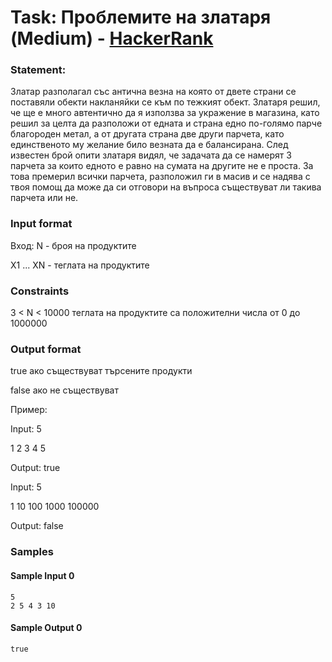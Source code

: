 # Task: Проблемите на златаря (Medium) - [HackerRank](<https://www.hackerrank.com/contests/sda-2020-2021-test8-immwjff/challenges/challenge-1604/problem>)


### Statement:

Златар разполагал със антична везна на която от двете страни се поставяли обекти накланяйки се към по тежкият обект. Златаря решил, че ще е много автентично да я използва за укражение в магазина, като решил за целта да разположи от едната и страна едно по-голямо парче благороден метал, а от другата страна две други парчета, като единственото му желание било везната да е балансирана. След известен брой опити златаря видял, че задачата да се намерят 3 парчета за които едното е равно на сумата на другите не е проста. За това премерил всички парчета, разположил ги в масив и се надява с твоя помощ да може да си отговори на въпроса съществуват ли такива парчета или не.


### Input format

Вход: N - броя на продуктите 

X1 ... XN - теглата на продуктите


### Constraints

3 &lt; N &lt; 10000
теглата на продуктите са положителни числа от 0 до 1000000

### Output format

true ако съществуват търсените продукти

false ако не съществуват

Пример:

Input: 5

1 2 3 4 5 

Output: true

Input: 5

1 10 100 1000 100000

Output: false


### Samples


#### Sample Input 0
```
5
2 5 4 3 10
```

#### Sample Output 0
```
true
```
